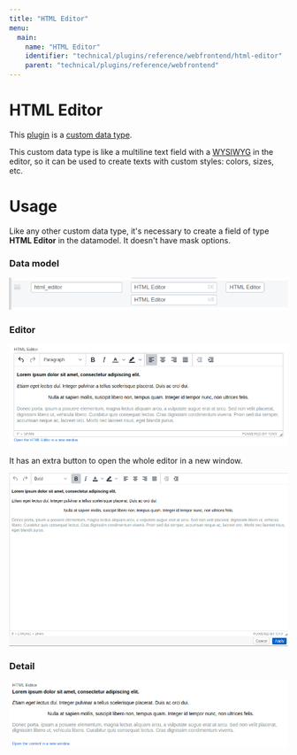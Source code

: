 ```yaml
---
title: "HTML Editor"
menu:
  main:
    name: "HTML Editor"
    identifier: "technical/plugins/reference/webfrontend/html-editor"
    parent: "technical/plugins/reference/webfrontend"
---
```


# HTML Editor
This [plugin](https://github.com/programmfabrik/custom-data-type-html-editor) is a [custom data type](/en/technical/plugins/customdatatype/). 

This custom data type is like a multiline text field with a [WYSIWYG](https://en.wikipedia.org/wiki/WYSIWYG) in the editor, so it can be used to create texts with custom styles: colors, sizes, etc.

# Usage

Like any other custom data type, it's necessary to create a field of type **HTML Editor** in the datamodel. It doesn't have mask options.

### Data model
![](html_editor_datamodel.en.png)

### Editor
![](html_editor_editor.en.png)

It has an extra button to open the whole editor in a new window.

![](html_editor_editor_window.en.png)

### Detail

![](html_editor_detail.en.png)